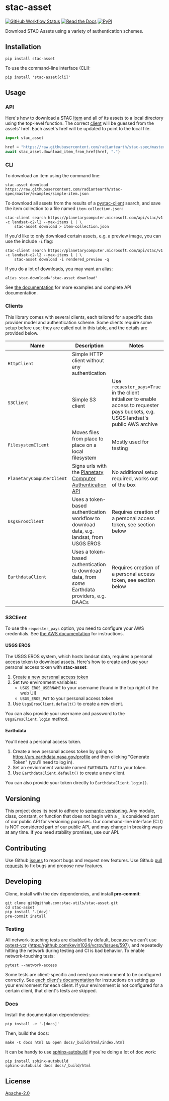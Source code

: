 # stac-asset

[![GitHub Workflow Status](https://img.shields.io/github/actions/workflow/status/stac-utils/stac-asset/ci.yaml?style=for-the-badge)](https://github.com/stac-utils/stac-asset/actions/workflows/ci.yaml)
[![Read the Docs](https://img.shields.io/readthedocs/stac-asset?style=for-the-badge)](https://stac-asset.readthedocs.io/en/stable/)
[![PyPI](https://img.shields.io/pypi/v/stac-asset?style=for-the-badge)](https://pypi.org/project/stac-asset)

Download STAC Assets using a variety of authentication schemes.

## Installation

```shell
pip install stac-asset
```

To use the command-line interface (CLI):

```shell
pip install 'stac-asset[cli]'
```

## Usage

### API

Here's how to download a STAC [Item](https://github.com/radiantearth/stac-spec/blob/master/item-spec/item-spec.md) and all of its assets to a local directory using the top-level function.
The correct [client](#clients) will be guessed from the assets' href.
Each asset's href will be updated to point to the local file.

```python
import stac_asset

href = "https://raw.githubusercontent.com/radiantearth/stac-spec/master/examples/simple-item.json"
await stac_asset.download_item_from_href(href, ".")
```

### CLI

To download an item using the command line:

```shell
stac-asset download https://raw.githubusercontent.com/radiantearth/stac-spec/master/examples/simple-item.json
```

To download all assets from the results of a [pystac-client](https://github.com/stac-utils/pystac-client) search, and save the item collection to a file named `item-collection.json`:

```shell
stac-client search https://planetarycomputer.microsoft.com/api/stac/v1 -c landsat-c2-l2 --max-items 1 | \
    stac-asset download > item-collection.json
```

If you'd like to only download certain assets, e.g. a preview image, you can use the include `-i` flag:

```shell
stac-client search https://planetarycomputer.microsoft.com/api/stac/v1 -c landsat-c2-l2 --max-items 1 | \
    stac-asset download -i rendered_preview -q
```

If you do a lot of downloads, you may want an alias:

```shell
alias stac-download="stac-asset download"
```

See [the documentation](https://stac-asset.readthedocs.io/en/stable/index.html) for more examples and complete API documentation.

### Clients

This library comes with several clients, each tailored for a specific data provider model and authentication scheme.
Some clients require some setup before use; they are called out in this table, and the details are provided below.

| Name | Description | Notes |
| -- | -- | -- |
| `HttpClient` | Simple HTTP client without any authentication | |
| `S3Client` | Simple S3 client | Use `requester_pays=True` in the client initializer to enable access to requester pays buckets, e.g. USGS landsat's public AWS archive |
| `FilesystemClient` | Moves files from place to place on a local filesystem | Mostly used for testing |
| `PlanetaryComputerClient` | Signs urls with the [Planetary Computer Authentication API](https://planetarycomputer.microsoft.com/docs/reference/sas/) | No additional setup required, works out of the box |
| `UsgsErosClient` | Uses a token-based authentication workflow to download data, e.g. landsat, from USGS EROS | Requires creation of a personal access token, see section below |
| `EarthdataClient` | Uses a token-based authentication to download data, from _some_ Earthdata providers, e.g. DAACs | Requires creation of a personal access token, see section below |

### S3Client

To use the `requester_pays` option, you need to configure your AWS credentials.
See [the AWS documentation](https://docs.aws.amazon.com/cli/latest/userguide/cli-configure-files.html) for instructions.

#### USGS EROS

The USGS EROS system, which hosts landsat data, requires a personal access token to download assets.
Here's how to create and use your personal access token with **stac-asset**:

1. [Create a new personal access token](https://ers.cr.usgs.gov/password/appgenerate)
2. Set two environment variables:
    - `USGS_EROS_USERNAME` to your username (found in the top right of the web UI)
    - `USGS_EROS_PAT` to your personal access token
3. Use `UsgsErosClient.default()` to create a new client.

You can also provide your username and password to the `UsgsErosClient.login` method.

#### Earthdata

You'll need a personal access token.

1. Create a new personal access token by going to <https://urs.earthdata.nasa.gov/profile> and then clicking "Generate Token" (you'll need to log in).
2. Set an enviornment variable named `EARTHDATA_PAT` to your token.
3. Use `EarthdataClient.default()` to create a new client.

You can also provide your token directly to `EarthdataClient.login()`.

## Versioning

This project does its best to adhere to [semantic versioning](https://semver.org/).
Any module, class, constant, or function that does not begin with a `_` is considered part of our public API for versioning purposes.
Our command-line interface (CLI) is NOT considered part of our public API, and may change in breaking ways at any time.
If you need stability promises, use our API.

## Contributing

Use Github [issues](https://github.com/stac-utils/stac-asset/issues) to report bugs and request new features.
Use Github [pull requests](https://github.com/stac-utils/stac-asset/pulls) to fix bugs and propose new features.

## Developing

Clone, install with the dev dependencies, and install **pre-commit**:

```shell
git clone git@github.com:stac-utils/stac-asset.git
cd stac-asset
pip install '.[dev]'
pre-commit install
```

### Testing

All network-touching tests are disabled by default, because we can't use [pytest-vcr](https://pytest-vcr.readthedocs.io/en/latest/) (<https://github.com/kevin1024/vcrpy/issues/597>), and repeatedly hitting the network during testing and CI is bad behavior.
To enable network-touching tests:

```shell
pytest --network-access
```

Some tests are client-specific and need your environment to be configured correctly.
See [each client's documentation](#clients) for instructions on setting up your environment for each client.
If your environment is not configured for a certain client, that client's tests are skipped.

### Docs

Install the documentation dependencies:

```shell
pip install -e '.[docs]'
```

Then, build the docs:

```shell
make -C docs html && open docs/_build/html/index.html
```

It can be handy to use [sphinx-autobuild](https://pypi.org/project/sphinx-autobuild/) if you're doing a lot of doc work:

```shell
pip install sphinx-autobuild
sphinx-autobuild docs docs/_build/html
```

## License

[Apache-2.0](https://github.com/stac-utils/stac-asset/blob/main/LICENSE)
